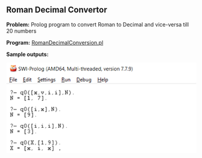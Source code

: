 
##
## Roman Decimal Convertor
**Problem:** Prolog program to convert Roman to Decimal and vice-versa till 20 numbers

**Program:** [RomanDecimalConversion.pl](RomanDecimalConversion.pl)

**Sample outputs:** 

![output](output/output.png)

